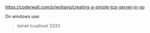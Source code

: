 <https://coderwall.com/p/wohavg/creating-a-simple-tcp-server-in-go>

On windows use:

> telnet lcoalhost 3333